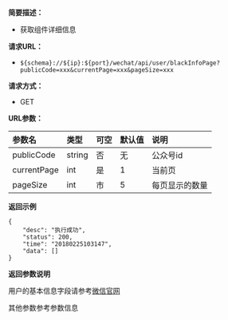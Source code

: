**简要描述：** 

- 获取组件详细信息

**请求URL：** 
- ` ${schema}://${ip}:${port}/wechat/api/user/blackInfoPage?publicCode=xxx&currentPage=xxx&pageSize=xxx `
  
**请求方式：**
- GET

**URL参数：** 

| 参数名 | 类型 | 可空 | 默认值 | 说明 |
| :-- | :-- | :-- | :-- | :-- |
| publicCode | string | 否 | 无 | 公众号id |
| currentPage | int | 是 | 1 | 当前页 |
| pageSize | int | 市 | 5 | 每页显示的数量 |

 **返回示例**

``` 
{
    "desc": "执行成功",
    "status": 200,
    "time": "20180225103147",
    "data": []
}
```


**返回参数说明** 


用户的基本信息字段请参考[微信官网](https://mp.weixin.qq.com/wiki?t=resource/res_main&id=mp1421140839)

其他参数参考参数信息




